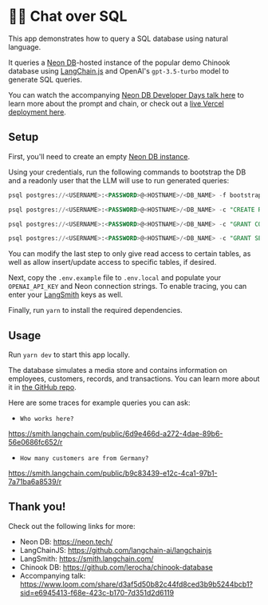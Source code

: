 # 🦜️🔗 Chat over SQL

This app demonstrates how to query a SQL database using natural language.

It queries a [Neon DB](https://neon.tech/)-hosted instance of the popular demo Chinook database using [LangChain.js](https://js.langchain.com/) and OpenAI's `gpt-3.5-turbo` model to generate SQL queries.

You can watch the accompanying [Neon DB Developer Days talk here](https://www.loom.com/share/d3af5d50b82c44fd8ced3b9b5244bcb1?sid=e6945413-f68e-423c-b170-7d351d2d6119) to learn more about the prompt and chain, or check out a [live Vercel deployment here](https://langchain-chat-sql.vercel.app).

## Setup

First, you'll need to create an empty [Neon DB instance](https://neon.tech/).

Using your credentials, run the following commands to bootstrap the DB and a readonly user that the LLM will use to run generated queries:

```sql
psql postgres://<USERNAME>:<PASSWORD>@<HOSTNAME>/<DB_NAME> -f bootstrap.sql

psql postgres://<USERNAME>:<PASSWORD>@<HOSTNAME>/<DB_NAME> -c "CREATE ROLE llm WITH LOGIN PASSWORD '<YOUR_PASSWORD>';"

psql postgres://<USERNAME>:<PASSWORD>@<HOSTNAME>/<DB_NAME> -c "GRANT CONNECT ON DATABASE <DB_NAME> TO llm;"

psql postgres://<USERNAME>:<PASSWORD>@<HOSTNAME>/<DB_NAME> -c "GRANT SELECT ON ALL TABLES IN SCHEMA public TO llm;"
```

You can modify the last step to only give read access to certain tables, as well as allow insert/update access
to specific tables, if desired.

Next, copy the `.env.example` file to `.env.local` and populate your `OPENAI_API_KEY` and Neon connection strings. To enable
tracing, you can enter your [LangSmith](https://smith.langchain.com/) keys as well.

Finally, run `yarn` to install the required dependencies.

## Usage

Run `yarn dev` to start this app locally.

The database simulates a media store and contains information on employees, customers, records, and transactions. You can learn more about it in [the GitHub repo](https://github.com/lerocha/chinook-database).

Here are some traces for example queries you can ask:

- `Who works here?`

https://smith.langchain.com/public/6d9e466d-a272-4dae-89b6-56e0686fc652/r

- `How many customers are from Germany?`

https://smith.langchain.com/public/b9c83439-e12c-4ca1-97b1-7a71ba6a8539/r

## Thank you!

Check out the following links for more:

- Neon DB: https://neon.tech/
- LangChainJS: https://github.com/langchain-ai/langchainjs
- LangSmith: https://smith.langchain.com/
- Chinook DB: https://github.com/lerocha/chinook-database
- Accompanying talk: https://www.loom.com/share/d3af5d50b82c44fd8ced3b9b5244bcb1?sid=e6945413-f68e-423c-b170-7d351d2d6119
